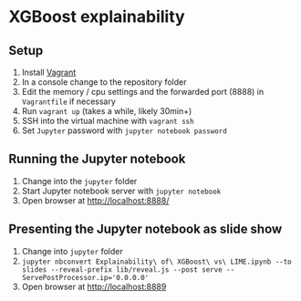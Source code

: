 # XGBoost explainability

## Setup
1. Install [Vagrant](https://www.vagrantup.com/)
1. In a console change to the repository folder
1. Edit the memory / cpu settings and the forwarded port (8888) in `Vagrantfile` if necessary
1. Run `vagrant up` (takes a while, likely 30min+)
1. SSH into the virtual machine with `vagrant ssh`
1. Set `Jupyter` password with `jupyter notebook password`

## Running the Jupyter notebook
1. Change into the `jupyter` folder
1. Start Jupyter notebook server with `jupyter notebook`
1. Open browser at [http://localhost:8888/](http://localhost:8888)

## Presenting the Jupyter notebook as slide show
1. Change into `jupyter` folder
1. `jupyter nbconvert Explainability\ of\ XGBoost\ vs\ LIME.ipynb --to slides --reveal-prefix lib/reveal.js --post serve --ServePostProcessor.ip='0.0.0.0'`
1. Open browser at [http://localhost:8889](http://localhost:8888)
